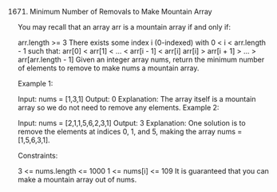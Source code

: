 1671. Minimum Number of Removals to Make Mountain Array

You may recall that an array arr is a mountain array if and only if:

arr.length >= 3
There exists some index i (0-indexed) with 0 < i < arr.length - 1 such that:
arr[0] < arr[1] < ... < arr[i - 1] < arr[i]
arr[i] > arr[i + 1] > ... > arr[arr.length - 1]
Given an integer array nums​​​, return the minimum number of elements to remove to make nums​​​ a mountain array.

Example 1:

Input: nums = [1,3,1]
Output: 0
Explanation: The array itself is a mountain array so we do not need to remove any elements.
Example 2:

Input: nums = [2,1,1,5,6,2,3,1]
Output: 3
Explanation: One solution is to remove the elements at indices 0, 1, and 5, making the array nums = [1,5,6,3,1].
 

Constraints:

3 <= nums.length <= 1000
1 <= nums[i] <= 109
It is guaranteed that you can make a mountain array out of nums.


